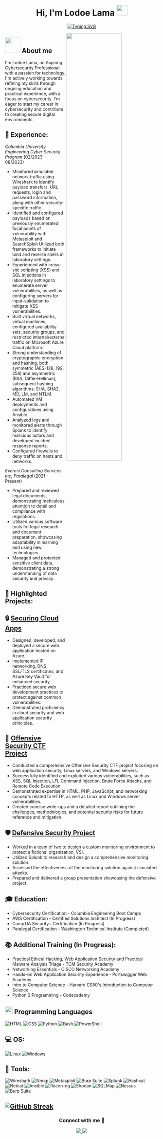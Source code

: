 <h1 align="center"><b>Hi, I'm Lodoe Lama </b><img src="https://media.giphy.com/media/hvRJCLFzcasrR4ia7z/giphy.gif" width="35"></h1>

<p align="center">
  <a href="https://github.com/Lodoelama">
    <img src="https://readme-typing-svg.herokuapp.com?font=Fira+Code&weight=100&size=30&pause=1&color=3CC500&background=000000&multiline=true&width=800&height=150&lines=Welcome+to+Lodoe+Lama's+Digital+Fortress;Aspiring+Cybersecurity+Professional;Innovator+in+Offensive+%26+Defensive+Security;Committed+to+Securing+the+Digital+World;Connect+with+Me+for+Collaboration+%26+Insights!" alt="Typing SVG" />
  </a>
</p>





<img src="https://media.tenor.com/zzntm2_9B3gAAAAC/hacker.gif" width="60%" align="right">




## <img src="https://github.com/7oSkaaa/7oSkaaa/blob/main/Images/about_me.gif?raw=true" width="50px"> About me

I'm Lodoe Lama, an Aspiring Cybersecurity Professional with a passion for technology. I'm actively working towards refining my skills through ongoing education and practical experience, with a focus on cybersecurity. I'm eager to start my career in cybersecurity and contribute to creating secure digital environments.




## 💼 **Experience**:

*Columbia University Engineering Cyber Security Program* (02/2023 - 08/2023)
- Monitored simulated network traffic using Wireshark to identify payload transfers, URL requests, login and password information, along with other security-specific traffic.
- Identified and configured payloads based on previously enumerated focal points of vulnerability with Metasploit and SearchSploit Utilized both frameworks to initiate bind and reverse shells in laboratory settings.
- Experienced with cross-site scripting (XSS) and SQL injections in laboratory settings to enumerate server vulnerabilities, as well as configuring servers for input-validation to mitigate XSS vulnerabilities.
- Built virtual networks, virtual machines, configured availability sets, security groups, and restricted internal/external traffic on Microsoft Azure Cloud platform. 
- Strong understanding of cryptographic encryption and hashing, both symmetric (AES-128, 192, 256) and asymmetric (RSA, Diffie-Hellman), subsequent hashing algorithms: SHA, SHA2, MD, LM, and NTLM.
- Automated VM deployments and configurations using Ansible.
- Analyzed logs and monitored alerts through Splunk to identify malicious actors and developed incident response reports.
- Configured firewalls to deny traffic on hosts and networks.

*Everest Consulting Services Inc, Paralegal* (2021 - Present)
- Prepared and reviewed legal documents, demonstrating meticulous attention to detail and compliance with regulations.
- Utilized various software tools for legal research and document preparation, showcasing adaptability in learning and using new technologies.
- Managed and protected sensitive client data, demonstrating a strong understanding of data security and privacy.


## 🔧 Highlighted Projects:

## 🔒 [Securing Cloud Apps](https://github.com/Lodoelama/Securing-Cloud-Apps/tree/main)
- Designed, developed, and deployed a secure web application hosted on Azure.
- Implemented IP networking, DNS, SSL/TLS certificates, and Azure Key Vault for enhanced security.
- Practiced secure web development practices to protect against common vulnerabilities.
- Demonstrated proficiency in cloud security and web application security principles.

## 🎯 [Offensive Security CTF Project](https://github.com/Lodoelama/Offensive-Security-CTF-Project/tree/main)
- Conducted a comprehensive Offensive Security CTF project focusing on web application security, Linux servers, and Windows servers.
- Successfully identified and exploited various vulnerabilities, such as XSS, SQL Injection, LFI, Command Injection, Brute Force Attacks, and Remote Code Execution.
- Demonstrated expertise in HTML, PHP, JavaScript, and networking concepts related to HTTP, as well as Linux and Windows server vulnerabilities.
- Created concise write-ups and a detailed report outlining the challenges, methodologies, and potential security risks for future reference and mitigation.

## 🛡️ [Defensive Security Project](https://github.com/Lodoelama/Defensive-Security-Project)
- Worked in a team of two to design a custom monitoring environment to protect a fictional organization, VSI.
- Utilized Splunk to research and design a comprehensive monitoring solution.
- Assessed the effectiveness of the monitoring solution against simulated attacks.
- Prepared and delivered a group presentation showcasing the defensive project.
## 🎓 Education:

- Cybersecurity Certification - Columbia Engineering Boot Camps 
- AWS Certification - Certified Solutions architect (In Progress)
- CompTIA Security+ Certification (In Progress)
- Paralegal Certification - Washington Technical Institute (Completed)

## 📚 Additional Training (In Progress):

- Practical Ethical Hacking, Web Application Security and Practical Malware Analysis Triage - TCM Security Academy
- Networking Essentials - CISCO Networking Academy
- Hands-on Web Application Security Experience - Portswigger Web Academy
- Intro to Computer Science - Harvard CS50's Introduction to Computer Science
- Python 3 Programming - Codecademy


## <img src="https://media2.giphy.com/media/QssGEmpkyEOhBCb7e1/giphy.gif?cid=ecf05e47a0n3gi1bfqntqmob8g9aid1oyj2wr3ds3mg700bl&rid=giphy.gif" width ="25"><b> Programming Languages</b>
![HTML](https://img.shields.io/badge/-HTML-E34F26?style=for-the-badge&logo=html5&logoColor=white)
![CSS](https://img.shields.io/badge/-CSS-1572B6?style=for-the-badge&logo=css3&logoColor=white)
![Python](https://img.shields.io/badge/-Python-3776AB?style=for-the-badge&logo=python&logoColor=white)
![Bash](https://img.shields.io/badge/-Bash-4EAA25?style=for-the-badge&logo=gnu-bash&logoColor=white)
![PowerShell](https://img.shields.io/badge/-PowerShell-5391FE?style=for-the-badge&logo=powershell&logoColor=white)

## 💻 **OS**:
[![Linux](https://img.shields.io/badge/linux-black?style=for-the-badge&logo=Linux)](https://github.com/wervlad)
[![Windows](https://img.shields.io/badge/Windows-black?style=for-the-badge&logo=Windows)](https://github.com/wervlad)

## 🧰 **Tools**:

![Wireshark](https://img.shields.io/badge/-Wireshark-1679A7?style=for-the-badge&logo=wireshark&logoColor=white)
![Nmap](https://img.shields.io/badge/-Nmap-0779A7?style=for-the-badge&logo=nmap&logoColor=white)
![Metasploit](https://img.shields.io/badge/-Metasploit-EE3333?style=for-the-badge&logo=metasploit&logoColor=white)
![Burp Suite](https://img.shields.io/badge/-Burp%20Suite-FF6400?style=for-the-badge&logo=burp%20suite&logoColor=white)
![Splunk](https://img.shields.io/badge/-Splunk-8A2BE2?style=for-the-badge&logo=appveyor&logoColor=white)
![Hashcat](https://img.shields.io/badge/-Hashcat-9370DB?style=for-the-badge&logo=appveyor&logoColor=white)
![Netcat](https://img.shields.io/badge/-Netcat-00FFFF?style=for-the-badge&logo=appveyor&logoColor=white)
![Ansible](https://img.shields.io/badge/-Ansible-EE0000?style=for-the-badge&logo=ansible&logoColor=white)
![Recon-ng](https://img.shields.io/badge/-Recon--ng-222222?style=for-the-badge&logo=appveyor&logoColor=white)
![Shodan](https://img.shields.io/badge/-Shodan-FF0000?style=for-the-badge&logo=shodan&logoColor=white)
![SQLMap](https://img.shields.io/badge/-SQLMap-EE3333?style=for-the-badge&logo=shodan&logoColor=white)
![Nessus](https://img.shields.io/badge/-Nessus-FF6400?style=for-the-badge&logo=burp%20suite&logoColor=white)
![Burp Suite](https://img.shields.io/badge/-Autopsy-9370DB?style=for-the-badge&logo=burp%20suite&logoColor=white)

[![GitHub Streak](https://streak-stats.demolab.com?user=Lodoelama&theme=tokyonight&mode=weekly&hide_current_streak=true)](https://git.io/streak-stats)
---

<h3 align="center">Connect with me 🤝 </h3>

<p align="center">
  <a href="https://www.linkedin.com/in/lodoelama/">
    <img src="https://img.icons8.com/doodle/40/000000/linkedin--v2.png">
  </a>
  <a href="mailto:lodoelama@gmail.com">
    <img src="https://img.icons8.com/doodle/40/000000/gmail-new.png">
  </a>
</p>
